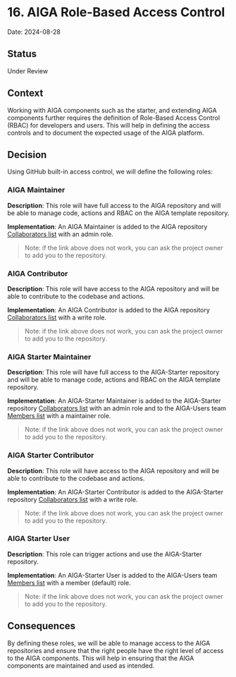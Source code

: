# 16. AIGA Role-Based Access Control

Date: 2024-08-28

## Status

Under Review

## Context

Working with AIGA components such as the starter, and extending AIGA components further requires the definition of Role-Based Access Control (RBAC) for developers and users. This will help in defining the access controls and to document the expected usage of the AIGA platform.

## Decision

Using GitHub built-in access control, we will define the following roles:

### AIGA Maintainer

**Description**: This role will have full access to the AIGA repository and will be able to manage code, actions and RBAC on the AIGA template repository.

**Implementation**: An AIGA Maintainer is added to the AIGA repository [Collaborators list](https://github.com/gsk-tech/AIGA/settings/access) with an admin role.
> Note: if the link above does not work, you can ask the project owner to add you to the repository.

### AIGA Contributor

**Description**: This role will have access to the AIGA repository and will be able to contribute to the codebase and actions.

**Implementation**: An AIGA Contributor is added to the AIGA repository [Collaborators list](https://github.com/gsk-tech/AIGA/settings/access) with a write role.
> Note: if the link above does not work, you can ask the project owner to add you to the repository.

### AIGA Starter Maintainer

**Description**: This role will have full access to the AIGA-Starter repository and will be able to manage code, actions and RBAC on the AIGA template repository.

**Implementation**: An AIGA-Starter Maintainer is added to the AIGA-Starter repository [Collaborators list](https://github.com/gsk-tech/AIGA-Starter/settings/access) with an admin role and to the AIGA-Users team [Members list](https://github.com/orgs/gsk-tech/teams/aiga-users) with a maintainer role.
> Note: if the link above does not work, you can ask the project owner to add you to the repository.

### AIGA Starter Contributor

**Description**: This role will have access to the AIGA repository and will be able to contribute to the codebase and actions.

**Implementation**: An AIGA-Starter Contributor is added to the AIGA-Starter repository [Collaborators list](https://github.com/gsk-tech/AIGA-Starter/settings/access) with a write role.
> Note: if the link above does not work, you can ask the project owner to add you to the repository.

### AIGA Starter User

**Description**: This role can trigger actions and use the AIGA-Starter repository.

**Implementation**: An AIGA-Starter User is added to the AIGA-Users team [Members list](https://github.com/orgs/gsk-tech/teams/aiga-users) with a member (default) role.
> Note: if the link above does not work, you can ask the project owner to add you to the repository.

## Consequences

By defining these roles, we will be able to manage access to the AIGA repositories and ensure that the right people have the right level of access to the AIGA components. This will help in ensuring that the AIGA components are maintained and used as intended.
